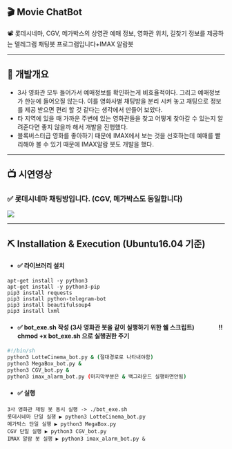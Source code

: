 ## 🎬 Movie ChatBot
📽 롯데시네마, CGV, 메가박스의 상영관 예매 정보, 영화관 위치, 길찾기 정보를 제공하는 텔레그램 채팅봇 프로그램입니다+IMAX 알람봇

***
## 🚀 개발개요
* 3사 영화관 모두 들어가서 예매정보를 확인하는게 비효율적이다. 그리고 예매정보가 한눈에 들어오질 않는다. 이를 영화사별 채팅방을 분리 시켜 놓고 채팅으로 정보를 제공 받으면 편리 할 것 같다는 생각에서 만들어 보았다.
* 타 지역에 있을 때 가까운 주변에 있는 영화관들을 찾고 어떻게 찾아갈 수 있는지 알려준다면 좋지 않을까 해서 개발을 진행했다.
* 블록버스터급 영화를 좋아하기 때문에 IMAX에서 보는 것을 선호하는데 예매를 빨리해야 볼 수 있기 때문에 IMAX알람 봇도 개발을 했다.  

***

## 📺 시연영상
### ✅ 롯데시네마 채팅방입니다. (CGV, 메가박스도 동일합니다)

<img src = "https://user-images.githubusercontent.com/50009692/128194624-49cb8c1e-f250-4c45-9b26-4d7c7f05d235.gif">

***

## ⛏ Installation & Execution (Ubuntu16.04 기준)
* #### ✅ 라이브러리 설치
```
apt-get install -y python3
apt-get install -y python3-pip
pip3 install requests
pip3 install python-telegram-bot
pip3 install beautifulsoup4
pip3 install lxml
```
* #### ✅ bot_exe.sh 작성 (3사 영화관 봇을 같이 실행하기 위한 쉘 스크립트)　　　　**‼ chmod +x bot_exe.sh 으로 실행권한 주기**
```bash
#!/bin/sh
python3 LotteCinema_bot.py & (절대경로로 나타내야함)
python3 MegaBox_bot.py &
python3 CGV_bot.py &   
python3 imax_alarm_bot.py (마지막부분은 & 백그라운드 실행하면안됨)
```
* #### ✅ 실행
```
3사 영화관 채팅 봇 동시 실행 -> ./bot_exe.sh
롯데시네마 단일 실행 ▶ python3 LotteCinema_bot.py
메가박스 단일 실행 ▶ python3 MegaBox.py
CGV 단일 실행 ▶ python3 CGV_bot.py
IMAX 알람 봇 실행 ▶ python3 imax_alarm_bot.py &
```
